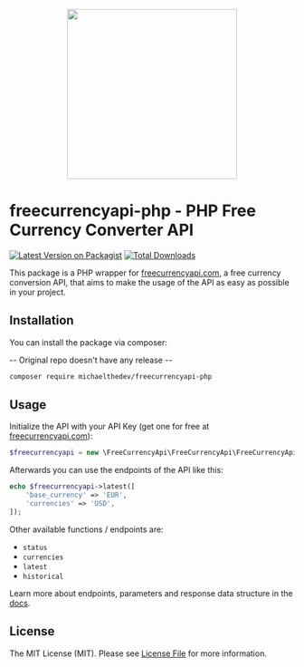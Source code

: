 <p align="center">
<img src="https://app.freecurrencyapi.com/img/logo/freecurrencyapi.png" width="300"/>
</p>

# freecurrencyapi-php - PHP Free Currency Converter API

[![Latest Version on Packagist](https://img.shields.io/packagist/v/everapi/freecurrencyapi-php.svg?style=flat-square)](https://packagist.org/packages/everapi/freecurrencyapi-php)
[![Total Downloads](https://img.shields.io/packagist/dt/everapi/freecurrencyapi-php.svg?style=flat-square)](https://packagist.org/packages/everapi/freecurrencyapi-php)

This package is a PHP wrapper for [freecurrencyapi.com](https://freecurrencyapi.com), a free currency conversion API, that aims to make the usage of the API as easy as possible in your project.

## Installation

You can install the package via composer:

-- Original repo doesn't have any release --
```bash
composer require michaelthedev/freecurrencyapi-php
```

## Usage

Initialize the API with your API Key (get one for free at [freecurrencyapi.com](https://freecurrencyapi.com)):

```php
$freecurrencyapi = new \FreeCurrencyApi\FreeCurrencyApi\FreeCurrencyApiClient('YOUR-API-KEY');
```

Afterwards you can use the endpoints of the API like this:

```php
echo $freecurrencyapi->latest([
    'base_currency' => 'EUR',
    'currencies' => 'USD',
]);
```

Other available functions / endpoints are:
- `status`
- `currencies`
- `latest`
- `historical`


Learn more about endpoints, parameters and response data structure in the [docs](https://freecurrencyapi.com/docs).

[docs]: https://freecurrencyapi.com/docs
[freecurrencyapi.com]: https://freecurrencyapi.com

## License

The MIT License (MIT). Please see [License File](LICENSE.md) for more information.
